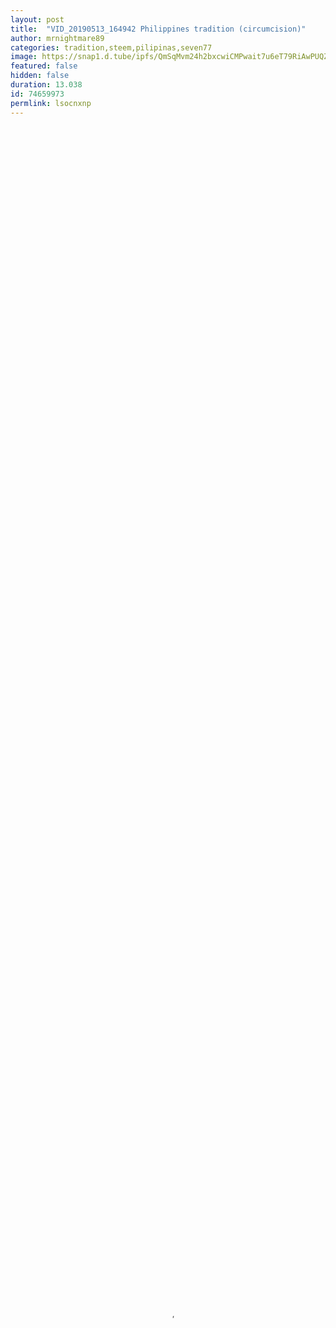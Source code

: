 ```yaml
---
layout: post
title:  "VID_20190513_164942 Philippines tradition (circumcision)"
author: mrnightmare89
categories: tradition,steem,pilipinas,seven77
image: https://snap1.d.tube/ipfs/QmSqMvm24h2bxcwiCMPwait7u6eT79RiAwPUQZnSfsdiPv
featured: false
hidden: false
duration: 13.038
id: 74659973
permlink: lsocnxnp
---
```

    
<video poster="https://snap1.d.tube/ipfs/QmSqMvm24h2bxcwiCMPwait7u6eT79RiAwPUQZnSfsdiPv" autoplay="" id="player_html5_api" class="vjs-tech" style="width: 100%; height: 100%;" tabindex="-1" src="https://video.dtube.top/ipfs/QmdyatUDrJSfVsfxtC7CkunKAu2nWSpSoauW2LtkHy92VD"></video>

I made some post about this kind of tradition but I think it's enjoyabel if you see it with your eyes. How the children act's or move's. Also I just want to try if this time I can upload it, I tried many times to upload but it won't allow me to do so. Now, I'm hoping that it will be successful this time.